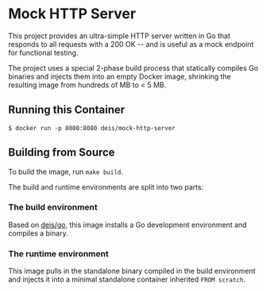 Mock HTTP Server
================

This project provides an ultra-simple HTTP server written in Go
that responds to all requests with a 200 OK -- and is useful as
a mock endpoint for functional testing.

The project uses a special 2-phase build process that statically
compiles Go binaries and injects them into an empty Docker image,
shrinking the resulting image from hundreds of MB to < 5 MB.

## Running this Container

```console
$ docker run -p 8080:8080 deis/mock-http-server
```

## Building from Source

To build the image, run `make build`.

The build and runtime environments are split into two parts:

### The build environment

Based on [deis/go](https://registry.hub.docker.com/u/deis/go/),
this image installs a Go development environment and compiles a binary.

### The runtime environment

This image pulls in the standalone binary compiled in the build environment
and injects it into a minimal standalone container inherited `FROM scratch`.
